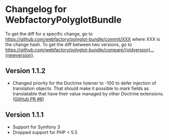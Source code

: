 # Changelog for WebfactoryPolyglotBundle

To get the diff for a specific change, go to https://github.com/webfactory/polyglot-bundle/commit/XXX where XXX is the change hash. To get the diff between two versions, go to https://github.com/webfactory/polyglot-bundle/compare/{oldversion}...{newversion}.

## Version 1.1.2

* Changed priority for the Doctrine listener to -100 to defer injection of translation objects.
  That should make it possible to mark fields as translatable that have
  their value managed by other Doctrine extensions. ([GitHub PR #6](https://github.com/webfactory/polyglot-bundle/pull/6/))

## Version 1.1.1

* Support for Symfony 3
* Dropped support for PHP < 5.5
